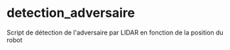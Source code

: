 # detection_adversaire
Script de détection de l'adversaire par LIDAR en fonction de la position du robot
